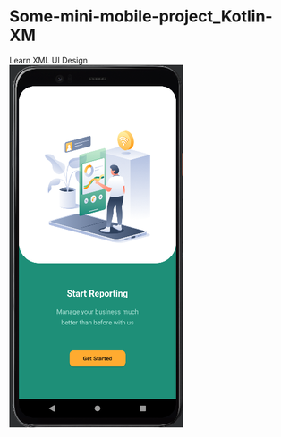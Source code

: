 # Some-mini-mobile-project_Kotlin-XM

Learn XML UI Design
<br>
<img src="capture.png">

<!-- Thanks to ytb Angga Risky -->
